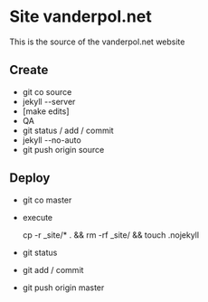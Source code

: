 # Site vanderpol.net

This is the source of the vanderpol.net website

## Create

- git co source
- jekyll --server
- [make edits]
- QA
- git status / add / commit
- jekyll --no-auto
- git push origin source

## Deploy

- git co master
- execute

    cp -r _site/* . && rm -rf _site/ && touch .nojekyll

- git status
- git add / commit
- git push origin master